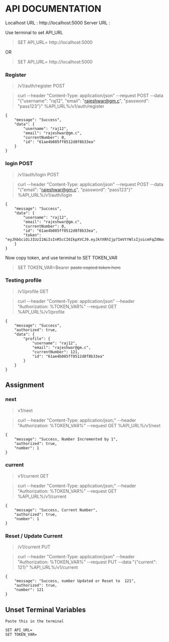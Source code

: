 # API DOCUMENTATION

Localhost URL : http://localhost:5000
Server URL : 

Use terminal to set API_URL

>SET API_URL= http://localhost:5000

OR 

>SET API_URL= http://localhost:5000
### Register 
> /v1/auth/register POST

>curl --header "Content-Type: application/json" --request POST --data "{\"username\": \"raj12\", \"email\": \"rajeshwar@gm.c\", \"password\": \"pass123\"}" %API_URL%/v1/auth/register

```
{
	"message": "Success",
	"data": {
		"username": "raj12",
		"email": "rajeshwar@gm.c",
		"currentNumber": 0,
		"id": "61ae4b085ff0512d8f8b33ea"
	}
}
```

### login POST
> /v1/auth/login POST

>curl --header "Content-Type: application/json" --request POST --data "{\"email\": \"rajeshwar@gm.c\", \"password\": \"pass123\"}" %API_URL%/v1/auth/login

```
{
	"message": "Success",
	"data": {
		"username": "raj12",
		"email": "rajeshwar@gm.c",
		"currentNumber": 0,
		"id": "61ae4b085ff0512d8f8b33ea",
		"token": "eyJhbGciOiJIUzI1NiIsInR5cCI6IkpXVCJ9.eyJkYXRhIjp7ImVtYWlsIjoicmFqZXNod2FyQGdtLmMiLCJpZCI6IjYxYWU0YjA4NWZmMDUxMmQ4ZjhiMzNlYSIsInVzZXJuYW1lIjoicmFqMTIifSwiaWF0IjoxNjM4ODEyNDkwLCJleHAiOjE2Mzg4MTQyOTB9.nc2OlSu57v_bnA_JzYOh99cI5VUq74jl5F77SV6PwW8"
	}
}
```

Now copy token, and use terminal to SET TOKEN_VAR 

>SET TOKEN_VAR=Bearer ~~paste copied token here~~

### Testing profile 
>/v1/profile GET

> curl --header "Content-Type: application/json" --header "Authorization: %TOKEN_VAR%" --request GET %API_URL%/v1/profile

```
{
	"message": "Success",
	"authorized": true,
	"data": {
		"profile": {
			"username": "raj12",
			"email": "rajeshwar@gm.c",
			"currentNumber": 121,
			"id": "61ae4b085ff0512d8f8b33ea"
		}
	}
}
```
## Assignment

### next 
>v1/next

>curl --header "Content-Type: application/json;" --header "Authorization: %TOKEN_VAR%" --request GET %API_URL%/v1/next

```
{
	"message": "Success, Number Incremented by 1",
	"authorized": true,
	"number": 1
}
```

### current
> v1/current GET

>curl --header "Content-Type: application/json;" --header "Authorization: %TOKEN_VAR%" --request GET %API_URL%/v1/current

```
{
	"message": "Success, Current Number",
	"authorized": true,
	"number": 1
}
```

### Reset / Update Current
> /v1/current PUT

>curl --header "Content-Type: application/json" --header "Authorization: %TOKEN_VAR%" --request PUT --data "{\"current\": 121}" %API_URL%/v1/current

```
{
	"message": "Success, number Updated or Reset to  121",
	"authorized": true,
	"number": 121
}
```

## Unset Terminal Variables
```
Paste this in the terminal 

SET API_URL=
SET TOKEN_VAR=

```

